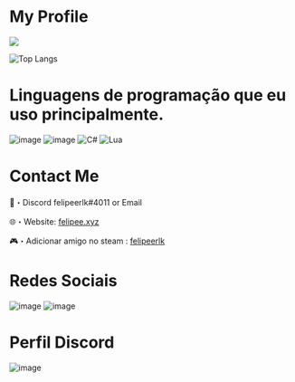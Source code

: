 # My Profile
<a href="https://github.com/felipeerlk">
<img src="https://github-readme-stats.vercel.app/api?username=felipeerlk&theme=dark&show_icons=true"
data-canonical-src="https://github-readme-streak-stats.herokuapp.com/?user=felipeerlk&amp;theme=dark&amp;hide_border=true&amp;stroke=f53b3b" 
style="max-width: 100%;">
</a>

![Top Langs](https://github-readme-stats.vercel.app/api/top-langs/?username=felipeerlk&amp;theme=dark&amp)

# Linguagens de programação que eu uso principalmente.
![image](https://user-images.githubusercontent.com/104572411/172455886-b950301e-263b-4d7b-9b67-5d2bca9edf06.png) ![image](https://user-images.githubusercontent.com/104572411/172455938-697a7225-23e3-489b-af73-53ba52390ca6.png) ![C#](https://img.shields.io/badge/c%23-%23239120.svg?style=for-the-badge&logo=c-sharp&logoColor=white) ![Lua](https://img.shields.io/badge/lua-%232C2D72.svg?style=for-the-badge&logo=lua&logoColor=white)

# Contact Me

📩・Discord felipeerlk#4011 or Email

🌐・Website: <a href="https://steamcommunity.com/id/felipee.xyz/" rel="nofollow">felipee.xyz</a>

🎮・Adicionar amigo no steam : <a href="https://steamcommunity.com/id/felipeerlk/" rel="nofollow">felipeerlk</a>

# Redes Sociais
![image](https://img.shields.io/badge/YouTube-FF0000?style=for-the-badge&logo=youtube&logoColor=white)
![image](https://img.shields.io/badge/Instagram-E4405F?style=for-the-badge&logo=instagram&logoColor=white)

# Perfil Discord
![image](https://cdn.discordapp.com/attachments/892222232716251156/985291113667624990/172455655-d2162983-79b2-4a39-be96-e980100e3871-1.png)
